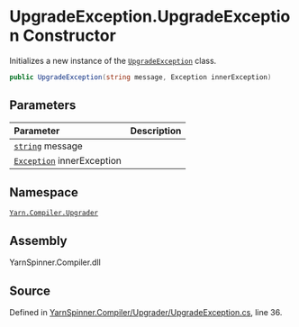 # UpgradeException.UpgradeException Constructor

Initializes a new instance of the [`UpgradeException`](/api/csharp/yarn.compiler.upgrader/upgradeexception.md) class.


```csharp
public UpgradeException(string message, Exception innerException)
```

## Parameters
|Parameter|Description|
|:---|:---|
|[`string`](https://docs.microsoft.com/dotnet/api/System.String) message||
|[`Exception`](https://docs.microsoft.com/dotnet/api/System.Exception) innerException||


## Namespace
[`Yarn.Compiler.Upgrader`](/api/csharp/yarn.compiler.upgrader/README.md)

## Assembly
YarnSpinner.Compiler.dll

## Source
Defined in [YarnSpinner.Compiler/Upgrader/UpgradeException.cs](https://github.com/YarnSpinnerTool/YarnSpinner//blob/develop/YarnSpinner.Compiler/Upgrader/UpgradeException.cs#L36), line 36.

